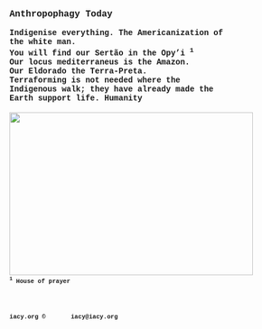 <span style="font-size: 12pt;">
  <strong>
    <span style="font-family: courier new, courier, monospace;">Anthropophagy Today</span>
  </strong>
</span>
<div style="text-align: center;">
  <strong>
    <span style="font-family: courier new, courier, monospace;">
      <br>
    </span>
  </strong>
</div>
<div style="text-align: justify;">
  <strong>
    <span style="font-family: courier new, courier, monospace;">Indigenise everything. The Americanization of 
      <br>the white man. 
      <br>You will find our Sertão in the Opy’i 
      <sup>1</sup>
    </span>
  </strong>
</div>
<div style="text-align: justify;">
  <strong>
    <span style="font-family: courier new, courier, monospace;">Our locus mediterraneus is the Amazon.</span>
  </strong>
</div>
<div style="text-align: justify;">
  <strong>
    <span style="font-family: courier new, courier, monospace;">Our Eldorado the Terra-Preta.</span>
  </strong>
</div>
<div style="text-align: justify;">
  <strong>
    <span style="font-family: courier new, courier, monospace;">Terraforming is not needed where the</span>
  </strong> 
  <br>
  <strong>
    <span style="font-family: courier new, courier, monospace;">Indigenous walk; they have already made the</span>
  </strong> 
  <br>
  <strong>
    <span style="font-family: courier new, courier, monospace;">Earth support life. Humanity</span> 
    <br>
    <br>
    <img src="https://share1.cloudhq-mkt3.net/1ab8a7184c1c0d.png" alt="" width="431" height="289"> 
    <br>
  </strong> 
  <span style="font-family: courier new, courier, monospace; font-size: 8pt;">
    <strong>
      <span style="font-family: courier new, courier, monospace;">
        <sup>1</sup>
      </span> House of prayer
    </strong>
  </span> 
  <strong>
    <br>
    <br>
    <br>
    <br>
    <span style="font-family: courier new, courier, monospace;">
      <span style="font-size: 8pt;">iacy.org ©&nbsp;&nbsp;&nbsp;&nbsp;&nbsp;&nbsp; iacy@iacy.org</span>
    </span> 
    <br>
  </strong>
</div>
